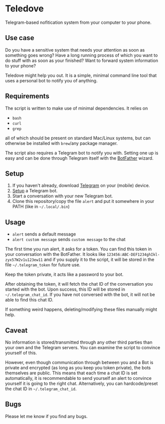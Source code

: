 # Teledove

Telegram-based nofitication system from your computer to your phone.

## Use case

Do you have a sensitive system that needs your attention as soon as something goes wrong?
Have a long running process of which you want to do stuff with as soon as your finished?
Want to forward system information to your phone?

Teledove might help you out. It is a simple, minimal command line tool that uses a personal bot to notify you of anything.

## Requirements

The script is written to make use of minimal dependencies. It relies on

 - `bash`
 - `curl`
 - `grep`

all of which should be present on standard Mac/Linux systems, but can otherwise be installed with `brew`/any package manager.

The script also requires a Telegram bot to notify you with. Setting one up is easy and can be done through Telegram itself with the [BotFather](https://telegram.me/botfather) wizard.

## Setup

1. If you haven't already, download [Telegram](https://telegram.org/) on your (mobile) device.
2. [Setup](https://telegram.me/botfather) a Telegram bot.
3. Start a conversation with your new Telegram bot.
4. Clone this repository/copy the file `alert` and put it somewhere in your PATH (like in `~/.local/.bin`)

## Usage

 - `alert` sends a default message
 - `alert custom message` sends `custom message` to the chat

The first time you run alert, it asks for a token. You can find this token in your conversation with the BotFather. It looks like `123456:ABC-DEF1234ghIkl-zyx57W2v1u123ew11` and if you supply it to the script, it will be stored in the file `~/.telegram_token` for future use.

Keep the token private, it acts like a password to your bot.

After obtaining the token, it will fetch the chat ID of the conversation you started with the bot.
Upon success, this ID will be stored in `~/.telegram_chat_id`. If you have not conversed with the bot, it will not be able to find this chat ID.

If something weird happens, deleting/modifying these files manually might help.

## Caveat

No information is stored/transmitted through any other third parties than your own and the Telegram servers. You can examine the script to convince yourself of this.

However, even though communication through between you and a Bot is private and encrypted (as long as you keep you token private), the bots themselves are public.
This means that each time a chat ID is set automatically, it is recommendable to send yourself an alert to convince yourself it is going to the right chat.
Alternatively, you can hardcode/preset the chat ID in `~/.telegram_chat_id`.

## Bugs

Please let me know if you find any bugs.
